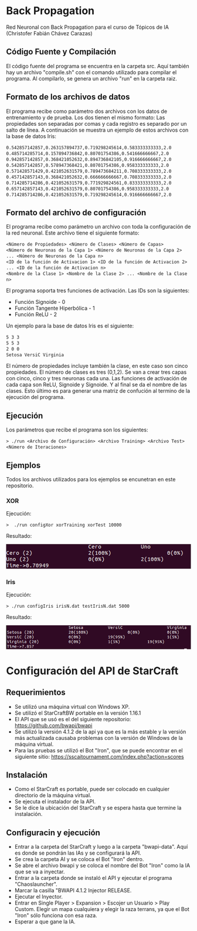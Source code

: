 # Back Propagation
Red Neuronal con Back Propagation para el curso de Tópicos de IA (Christofer Fabián Chávez Carazas)

## Código Fuente y Compilación

El código fuente del programa se encuentra en la carpeta src. Aquí también hay un archivo "compile.sh" con el comando utilizado para compilar el programa. Al compilarlo, se genera un archivo "run" en la carpeta raiz.

## Formato de los archivos de datos

El programa recibe como parámetro dos archivos con los datos de entrenamiento y de prueba. Los dos tienen el mismo formato: Las propiedades son separadas por comas y cada registro es separado por un salto de línea. A continuación se muestra un ejemplo de estos archivos con la base de datos Iris:

```
0.542857142857,0.263157894737,0.719298245614,0.583333333333,2.0
0.485714285714,0.157894736842,0.80701754386,0.541666666667,2.0
0.942857142857,0.368421052632,0.894736842105,0.916666666667,2.0
0.542857142857,0.578947368421,0.80701754386,0.958333333333,2.0
0.571428571429,0.421052631579,0.789473684211,0.708333333333,2.0
0.457142857143,0.368421052632,0.666666666667,0.708333333333,2.0
0.714285714286,0.421052631579,0.771929824561,0.833333333333,2.0
0.657142857143,0.421052631579,0.80701754386,0.958333333333,2.0
0.714285714286,0.421052631579,0.719298245614,0.916666666667,2.0
```

## Formato del archivo de configuración

El programa recibe como parámetro un archivo con toda la configuración de la red neuronal. Este archivo tiene el siguiente formato:

```
<Número de Propiedades> <Número de Clases> <Número de Capas>
<Número de Neuronas de la Capa 1> <Número de Neuronas de la Capa 2> ... <Número de Neuronas de la Capa n>
<ID de la función de Activacion 1> <ID de la función de Activacion 2> ... <ID de la función de Activacion n>
<Nombre de la Clase 1> <Nombre de la Clase 2> ... <Nombre de la Clase n>
```

El programa soporta tres funciones de activación. Las IDs son la siguientes:

* Función Signoide - 0
* Función Tangente Hiperbólica - 1
* Función ReLU - 2


Un ejemplo para la base de datos Iris es el siguiente:

```
5 3 3
5 5 3
2 0 0
Setosa VersiC Virginia
```

El número de propiedades incluye también la clase, en este caso son cinco propiedades. El número de clases es tres (0,1,2). Se van a crear tres capas con cinco, cinco y tres neuronas cada una. Las funciones de activación de cada capa son ReLU, Signoide y Signoide. Y al final se da el nombre de las clases. Esto último es para generar una matriz de confución al termino de la ejecución del programa.

## Ejecución

Los parámetros que recibe el programa son los siguientes:

```
> ./run <Archivo de Configuración> <Archivo Training> <Archivo Test> <Número de Iteraciones>
```

## Ejemplos

Todos los archivos utilizados para los ejemplos se encunetran en este repositorio.

### XOR

Ejecución:

```
>  ./run configXor xorTraining xorTest 10000
```
Resultado:

![XOR](img2.png)

### Iris

Ejecución:

```
> ./run configIris irisN.dat testIrisN.dat 5000
```

Resultado:

![Iris](img1.png)

# Configuración del API de StarCraft

## Requerimientos

* Se utilizó una máquina virtual con Windows XP. 
* Se utilizó el StarCraftBW portable en la versión 1.16.1
* El API que se usó es el del siguiente repositorio: https://github.com/bwapi/bwapi
* Se utilizó la versión 4.1.2 de la api ya que es la más estable y la versión más actualizada causaba problemas con la versión de Windows de la máquina virtual.
* Para las pruebas se utilizó el Bot "Iron", que se puede encontrar en el siguiente sitio: https://sscaitournament.com/index.php?action=scores

## Instalación

* Como el StarCraft es portable, puede ser colocado en cualquier directorio de la máquina virtual.
* Se ejecuta el instalador de la API.
* Se le dice la ubicación del StarCraft y se espera hasta que termine la instalación.

## Configuracin y ejecución

* Entrar a la carpeta del StarCraft y luego a la carpeta "bwapi-data". Aquí es donde se pondrán las IAs y se configurará la API.
* Se crea la carpeta AI y se coloca el Bot "Iron" dentro.
* Se abre el archivo bwapi y se coloca el nombre del Bot "Iron" como la IA que se va a inyectar.
* Entrar a la carpeta donde se instaló el API y ejecutar el programa "Chaoslauncher".
* Marcar la casilla "BWAPI 4.1.2 Injector RELEASE.
* Ejecutar el Inyector.
* Entrar en Single Player > Expansion > Escojer un Usuario > Play Custom. Elegir un mapa cualquiera y elegir la raza terrans, ya que el Bot "Iron" sólo funciona con esa raza.
* Esperar a que gane la IA.







